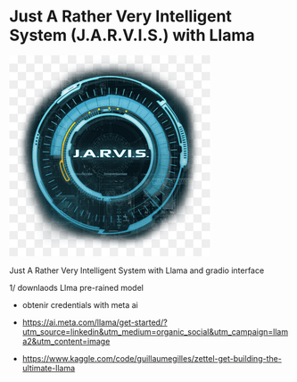 # Just A Rather Very Intelligent System (J.A.R.V.I.S.) with Llama

![iamge of J.A.R.V.I.S from Ieon Man movies](png-transparent-jarvis-logo-edwin-jarvis-iron-man-youtube-marvel-cinematic-universe-male-jarvis-ui-comics-superhero-computer-thumbnail.png)

Just A Rather Very Intelligent System with Llama and gradio interface

1/ downlaods Llma pre-rained model
  - obtenir credentials with meta ai

- https://ai.meta.com/llama/get-started/?utm_source=linkedin&utm_medium=organic_social&utm_campaign=llama2&utm_content=image
- https://www.kaggle.com/code/guillaumegilles/zettel-get-building-the-ultimate-llama
